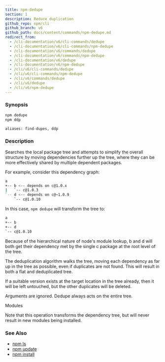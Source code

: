 ```yaml
---
title: npm-dedupe
section: 1
description: Reduce duplication
github_repo: npm/cli
github_branch: v6
github_path: docs/content/commands/npm-dedupe.md
redirect_from:
  - /cli-documentation/v6/cli-commands/dedupe
  - /cli-documentation/v6/cli-commands/npm-dedupe
  - /cli-documentation/v6/commands/dedupe
  - /cli-documentation/v6/commands/npm-dedupe
  - /cli-documentation/v6/dedupe
  - /cli-documentation/v6/npm-dedupe
  - /cli/v6/cli-commands/dedupe
  - /cli/v6/cli-commands/npm-dedupe
  - /cli/v6/commands/dedupe
  - /cli/v6/dedupe
  - /cli/v6/npm-dedupe
---
```


### Synopsis
```bash
npm dedupe
npm ddp

aliases: find-dupes, ddp
```

### Description

Searches the local package tree and attempts to simplify the overall
structure by moving dependencies further up the tree, where they can
be more effectively shared by multiple dependent packages.

For example, consider this dependency graph:

```bash
a
+-- b <-- depends on c@1.0.x
|   `-- c@1.0.3
`-- d <-- depends on c@~1.0.9
    `-- c@1.0.10
```

In this case, `npm dedupe` will transform the tree to:

```bash
a
+-- b
+-- d
`-- c@1.0.10
```

Because of the hierarchical nature of node's module lookup, b and d
will both get their dependency met by the single c package at the root
level of the tree.

The deduplication algorithm walks the tree, moving each dependency as far
up in the tree as possible, even if duplicates are not found. This will
result in both a flat and deduplicated tree.

If a suitable version exists at the target location in the tree
already, then it will be left untouched, but the other duplicates will
be deleted.

Arguments are ignored. Dedupe always acts on the entire tree.

Modules

Note that this operation transforms the dependency tree, but will never
result in new modules being installed.

### See Also

* [npm ls](/cli/v6/commands/npm-ls)
* [npm update](/cli/v6/commands/npm-update)
* [npm install](/cli/v6/commands/npm-install)
